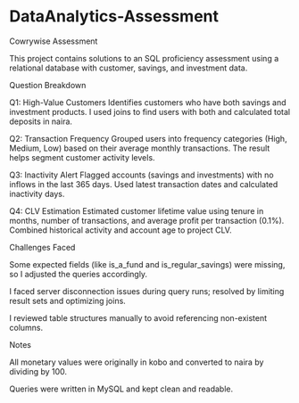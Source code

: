 # DataAnalytics-Assessment
Cowrywise Assessment

This project contains solutions to an SQL proficiency assessment using a relational database with customer, savings, and investment data.


Question Breakdown

Q1: High-Value Customers
Identifies customers who have both savings and investment products. I used joins to find users with both and calculated total deposits in naira.

Q2: Transaction Frequency
Grouped users into frequency categories (High, Medium, Low) based on their average monthly transactions. The result helps segment customer activity levels.

Q3: Inactivity Alert
Flagged accounts (savings and investments) with no inflows in the last 365 days. Used latest transaction dates and calculated inactivity days.

Q4: CLV Estimation
Estimated customer lifetime value using tenure in months, number of transactions, and average profit per transaction (0.1%). Combined historical activity and account age to project CLV.


Challenges Faced

Some expected fields (like is_a_fund and is_regular_savings) were missing, so I adjusted the queries accordingly.

I faced server disconnection issues during query runs; resolved by limiting result sets and optimizing joins.

I reviewed table structures manually to avoid referencing non-existent columns.


Notes

All monetary values were originally in kobo and converted to naira by dividing by 100.

Queries were written in MySQL and kept clean and readable.
